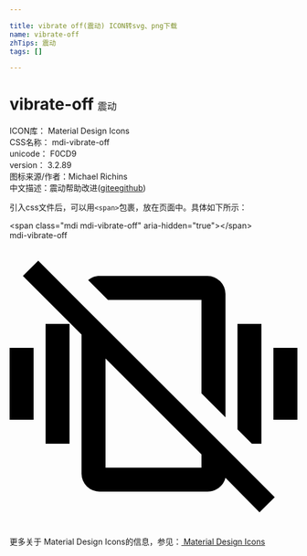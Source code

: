 ```yaml
---

title: vibrate off(震动) ICON转svg、png下载
name: vibrate-off
zhTips: 震动
tags: []

---
```


# vibrate-off  <small style="font-size: 60%;font-weight: 100">震动</small>


<div class="detail-page">
<p>
<span>
ICON库：
<span class="badge-secondary badge">Material Design Icons</span> 
</span>
<br/>
<span>
CSS名称：
<span class="badge-secondary badge">mdi-vibrate-off</span> 
</span>
<br/>
<span>
unicode：
<span class="badge-secondary badge">F0CD9</span> 
<copy-btn content='F0CD9' btn-title=""></copy-btn>
<copy-btn :content='String.fromCodePoint(parseInt("F0CD9", 16))' btn-title="复制U"></copy-btn>
</span>
<br/>
<span>
version：
<span class="badge-secondary badge">3.2.89</span> 
</span>
<br/>
<span>图标来源/作者：<span class="badge-light badge">Michael Richins</span></span> 
<br/>
<span class="zh-detail">中文描述：<span class="badge-primary badge">震动</span><span class="help-link"><span>帮助改进</span>(<a href="https://gitee.com/liuwave/icon-helper/edit/master/json/material/vibrate-off.json" target="_blank" rel="noopener noreferrer">gitee</a><a href="https://github.com/liuwave/icon-helper/edit/master/json/material/vibrate-off.json" target="_blank" rel="noopener noreferrer">github</a></span>)</span><br/>
</p>
</div>
<div class="alert alert-dark">
  <i class="mdi mdi-vibrate-off mdi-48px"></i>
  <i class="mdi mdi-vibrate-off mdi-36px"></i>
  <i class="mdi mdi-vibrate-off mdi-24px"></i>
  <i class="mdi mdi-vibrate-off mdi-18px"></i>
</div>
<div>
  <p>引入css文件后，可以用<code>&lt;span&gt;</code>包裹，放在页面中。具体如下所示：    
  </p>
  <div class="alert alert-primary" style="font-size: 14px">
    &lt;span class="mdi mdi-vibrate-off" aria-hidden="true"&gt;&lt;/span&gt;
    <copy-btn content='<span class="mdi mdi-vibrate-off" aria-hidden="true"></span>'></copy-btn>
  </div>
  <div class="alert alert-secondary">
    <i class="mdi mdi-vibrate-off"
    style="font-size: 24px"
    aria-hidden="true"></i> mdi-vibrate-off
    <copy-btn content="mdi-vibrate-off" btn-title="复制图标名称"></copy-btn>
  </div>
</div>
<div id="svg" class="svg-wrap">
<svg xmlns="http://www.w3.org/2000/svg" viewBox="0 0 24 24"><path d="M8.2,5L6.55,3.35C6.81,3.12 7.15,3 7.5,3H16.5A1.5,1.5 0 0,1 18,4.5V14.8L16,12.8V5H8.2M0,15H2V9H0V15M21,17V7H19V15.8L20.2,17H21M3,17H5V7H3V17M18,17.35L22.11,21.46L20.84,22.73L18,19.85C17.83,20.54 17.21,21 16.5,21H7.5A1.5,1.5 0 0,1 6,19.5V7.89L1.11,3L2.39,1.73L6.09,5.44L8,7.34L16,15.34L18,17.34V17.35M16,17.89L8,9.89V19H16V17.89M22,9V15H24V9H22Z" /></svg>
</div>
<detail full-name='mdi-vibrate-off'></detail>
    
<div><p>更多关于 Material Design Icons的信息，参见：<a target="_blank" href="https://iconhelper.cn/material.html"> Material Design Icons</a>
</p></div>

